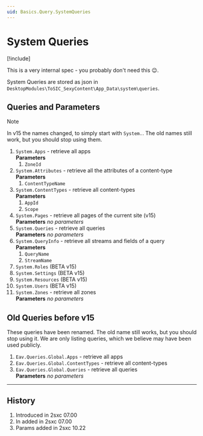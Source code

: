 ```yaml
---
uid: Basics.Query.SystemQueries
---
```


# System Queries

[!include[](~/pages/basics/stack/_shared-float-summary.md)]
<style>.context-box-summary .query-built-in { visibility: visible; } </style>

This is a very internal spec - you probably don't need this 😉.

System Queries are stored as json in `DesktopModules\ToSIC_SexyContent\App_Data\system\queries`.

## Queries and Parameters

> [!NOTE]
> In v15 the names changed, to simply start with `System.`.
> The old names still work, but you should stop using them.

1. `System.Apps` - retrieve all apps  
    **Parameters**
    1. `ZoneId`
1. `System.Attributes` - retrieve all the attributes of a content-type  
    **Parameters**
    1. `ContentTypeName`
1. `System.ContentTypes` - retrieve all content-types  
    **Parameters**
    1. `AppId`
    1. `Scope`
1. `System.Pages` - retrieve all pages of the current site (v15)  
    **Parameters** _no parameters_
1. `System.Queries` - retrieve all queries  
    **Parameters** _no parameters_
1. `System.QueryInfo` - retrieve all streams and fields of a query  
    **Parameters**
    1. `QueryName`
    1. `StreamName`
1. `System.Roles` (BETA v15)
1. `System.Settings` (BETA v15)
1. `System.Resources` (BETA v15)
1. `System.Users` (BETA v15)
1. `System.Zones` - retrieve all zones  
    **Parameters** _no parameters_

## Old Queries before v15

These queries have been renamed.
The old name still works, but you should stop using it.
We are only listing queries, which we believe may have been used publicly.

1. `Eav.Queries.Global.Apps` - retrieve all apps  
1. `Eav.Queries.Global.ContentTypes` - retrieve all content-types  
1. `Eav.Queries.Global.Queries` - retrieve all queries  
    **Parameters** _no parameters_


---

## History

1. Introduced in 2sxc 07.00
1. In added in 2sxc 07.00
1. Params added in 2sxc 10.22

